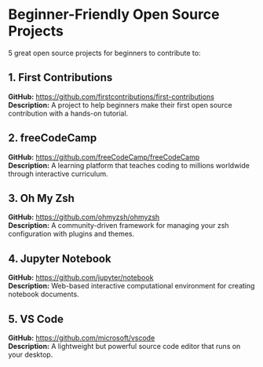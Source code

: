 # Beginner-Friendly Open Source Projects

5 great open source projects for beginners to contribute to:

## 1. First Contributions
**GitHub:** https://github.com/firstcontributions/first-contributions
**Description:** A project to help beginners make their first open source contribution with a hands-on tutorial.

## 2. freeCodeCamp
**GitHub:** https://github.com/freeCodeCamp/freeCodeCamp  
**Description:** A learning platform that teaches coding to millions worldwide through interactive curriculum.

## 3. Oh My Zsh
**GitHub:** https://github.com/ohmyzsh/ohmyzsh  
**Description:** A community-driven framework for managing your zsh configuration with plugins and themes.

## 4. Jupyter Notebook
**GitHub:** https://github.com/jupyter/notebook  
**Description:** Web-based interactive computational environment for creating notebook documents.

## 5. VS Code
**GitHub:** https://github.com/microsoft/vscode  
**Description:** A lightweight but powerful source code editor that runs on your desktop.

